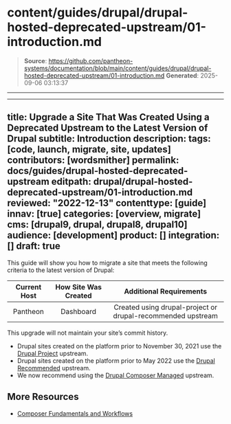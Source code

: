 # content/guides/drupal/drupal-hosted-deprecated-upstream/01-introduction.md

> **Source**: https://github.com/pantheon-systems/documentation/blob/main/content/guides/drupal/drupal-hosted-deprecated-upstream/01-introduction.md
> **Generated**: 2025-09-06 03:13:37

---

---
title: Upgrade a Site That Was Created Using a Deprecated Upstream to the Latest Version of Drupal
subtitle: Introduction
description:
tags: [code, launch, migrate, site, updates]
contributors: [wordsmither]
permalink: docs/guides/drupal-hosted-deprecated-upstream
editpath: drupal/drupal-hosted-deprecated-upstream/01-introduction.md
reviewed: "2022-12-13"
contenttype: [guide]
innav: [true]
categories: [overview, migrate]
cms: [drupal9, drupal, drupal8, drupal10]
audience: [development]
product: []
integration: []
draft: true
---

This guide will show you how to migrate a site that meets the following criteria to the latest version of Drupal:

|  Current Host | How Site Was Created <Popover title="Site Creation" content="What is the method you used to create the site?" /> | Additional Requirements <Popover title="Additional Requirements" content="Any other features that must be in place, or that are desired." /> |
| :-------------------------------------------: | :------------------------------------------------------------------------------------------------------------------------------------------: | :----------------------------------------------------------------------------------------------------------------------------------------------------------------------------------------: |
|                   Pantheon                    |                                                                  Dashboard                                                                   |                                                                Created using drupal-project or drupal-recommended upstream                                                                 |

<Partial file="drupal/see-landing.md" />

<Alert title="Note" type="info" >

This upgrade will not maintain your site’s commit history.

</Alert>

- Drupal sites created on the platform prior to November 30, 2021 use the [Drupal Project](https://github.com/pantheon-upstreams/drupal-project) upstream.
- Drupal sites created on the platform prior to May 2022 use the [Drupal Recommended](https://github.com/pantheon-upstreams/drupal-recommended) upstream.
- We now recommend using the [Drupal Composer Managed](https://github.com/pantheon-upstreams/drupal-composer-managed) upstream.

## More Resources

- [Composer Fundamentals and Workflows](/guides/composer)
